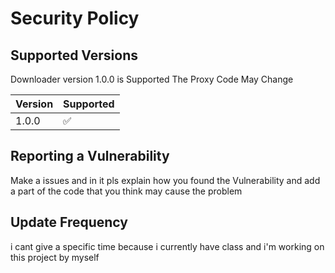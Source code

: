 # Security Policy

## Supported Versions

Downloader version 1.0.0 is Supported
The Proxy Code May Change

| Version | Supported          |
| ------- | ------------------ |
| 1.0.0   | :white_check_mark: |

## Reporting a Vulnerability

Make a issues and in it pls explain how you found the Vulnerability and add a part of the code that you think may cause the problem 

## Update Frequency

i cant give a specific time because i currently have class and i'm working on this project by myself
